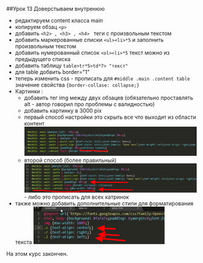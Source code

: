 ##Урок 13 Доверстываем внутренюю
- редактируем content класса main
- копируем обзац ```<p>```
- добавить ```<h2> , <h3> , <h4> ``` теги с произвольным текстом
- добавить маркерованные списки ```<ul><li>*5``` и заполнить произвольным текстом
- добавить нумерованный список ```<ol><li>*5``` текст можно из предыдущего списка
- добавить таблицу ``` table>tr*5>td*7> "текст" ``` 
- для table добвить border="1" 
- теперь изменить css - прописать для ``` #middle .main .content table ``` значение свойства ``` {border-collase: collapse;} ```
- Картинки : 
	- добавить тег img между двух обзацев (обязательно проставлять alt - автор говорил про проблемы с валидностью)
	- добавить картинку в 3000 pix 
	- первый способ настройки это скрыть все что выходит из области контент 
	![](pic/pic-1.png)
	- второй способ (более правильный) 
	![](pic/pic-2.png) - либо это прописать для всех катринок
- также можно добавить дополнительные стили для форматирования текста
	![](pic/pic-3.png)

На этом курс закончен. 

